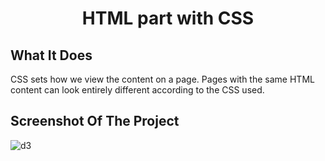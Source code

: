 <h1 align="center"> HTML part with CSS </h1>

## What It Does

CSS sets how we view the content on a page. Pages with the same HTML content can look entirely different according to the CSS used. 

## Screenshot Of The Project
![d3](https://user-images.githubusercontent.com/62853703/210116469-074bee26-b89c-431b-8c06-76e83e54135c.png)
